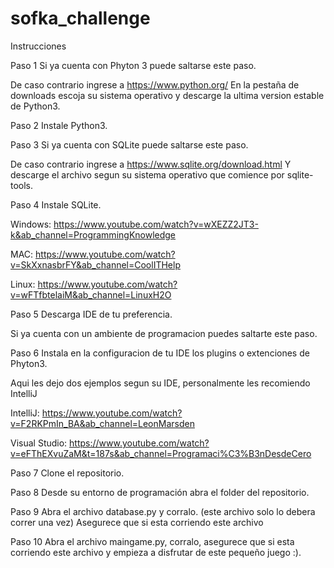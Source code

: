 # sofka_challenge

Instrucciones

Paso 1
Si ya cuenta con Phyton 3 puede saltarse este paso.

De caso contrario ingrese a https://www.python.org/
En la pestaña de downloads escoja su sistema operativo y descarge la ultima version estable de Python3.

Paso 2
Instale Python3.

Paso 3
Si ya cuenta con SQLite puede saltarse este paso.

De caso contrario ingrese a https://www.sqlite.org/download.html
Y descarge el archivo segun su sistema operativo que comience por sqlite-tools.

Paso 4 
Instale SQLite.

Windows: https://www.youtube.com/watch?v=wXEZZ2JT3-k&ab_channel=ProgrammingKnowledge

MAC: https://www.youtube.com/watch?v=SkXxnasbrFY&ab_channel=CoolITHelp

Linux: https://www.youtube.com/watch?v=wFTfbtelaiM&ab_channel=LinuxH2O

Paso 5
Descarga IDE de tu preferencia.

Si ya cuenta con un ambiente de programacion puedes saltarte este paso.

Paso 6
Instala en la configuracion de tu IDE los plugins o extenciones de Phyton3.

Aqui les dejo dos ejemplos segun su IDE, personalmente les recomiendo IntelliJ

IntelliJ: https://www.youtube.com/watch?v=F2RKPmIn_BA&ab_channel=LeonMarsden

Visual Studio: https://www.youtube.com/watch?v=eFThEXvuZaM&t=187s&ab_channel=Programaci%C3%B3nDesdeCero

Paso 7
Clone el repositorio.

Paso 8
Desde su entorno de programación abra el folder del repositorio.

Paso 9
Abra el archivo database.py y corralo. (este archivo solo lo debera correr una vez)
Asegurece que si esta corriendo este archivo

Paso 10
Abra el archivo maingame.py, corralo, asegurece que si esta corriendo este archivo y empieza a disfrutar de este pequeño juego :).
